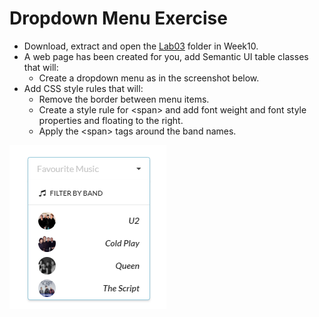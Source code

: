 
# Dropdown Menu Exercise

- Download, extract and open the [Lab03](archives/lab03.rar) folder in Week10.
- A web page has been created for you, add Semantic UI table classes that will:
    - Create a dropdown menu as in the screenshot below.
- Add CSS style rules that will:
    - Remove the border between menu items.
    - Create a style rule for &lt;span&gt; and add font weight and font style properties and floating to the right.
    - Apply the &lt;span&gt; tags around the band names.

![](img/dropdown.PNG)

